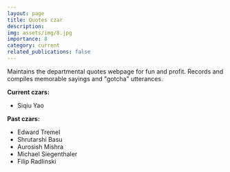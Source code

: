 ```yaml
---
layout: page
title: Quotes czar
description: 
img: assets/img/8.jpg
importance: 8
category: current
related_publications: false
---
```


Maintains the departmental quotes webpage for fun and profit. Records and compiles memorable sayings and "gotcha" utterances.

**Current czars:**
* Siqiu Yao

**Past czars:**
* Edward Tremel
* Shrutarshi Basu
* Aurosish Mishra
* Michael Siegenthaler
* Filip Radlinski